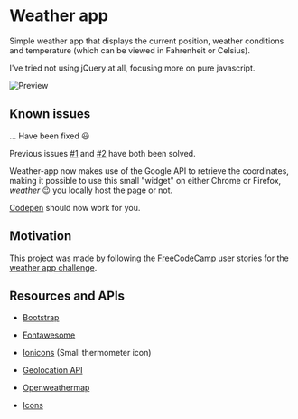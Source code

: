 # Weather app

Simple weather app that displays the current position, weather conditions and temperature (which can be viewed in Fahrenheit or Celsius).

I've tried not using jQuery at all, focusing more on pure javascript.

![Preview](http://res.cloudinary.com/forgoroe/image/upload/v1476567006/previews/weatherAppPreview.png)

## Known issues

... Have been fixed :smiley:

Previous issues [#1](https://github.com/forgoroe/weather-app/issues/1) and [#2](https://github.com/forgoroe/weather-app/issues/2) have both been solved.

Weather-app now makes use of the Google API to retrieve the coordinates, making it possible to use this small "widget" on either Chrome or Firefox, *weather* :wink: you locally host the page or not.

[Codepen](http://codepen.io/Forgoroe/full/mAzxwA/) should now work for you.

## Motivation

This project was made by following the [FreeCodeCamp](https://www.freecodecamp.com/) user stories for the [weather app challenge](https://www.freecodecamp.com/challenges/show-the-local-weather).

## Resources and APIs

- [Bootstrap](http://getbootstrap.com/)

- [Fontawesome](http://fontawesome.io/)

- [Ionicons](http://ionicons.com/) (Small thermometer icon)

- [Geolocation API](https://developers.google.com/maps/documentation/geolocation/intro)

- [Openweathermap](http://openweathermap.org/)

- [Icons](http://www.danvierich.de/weather/)
